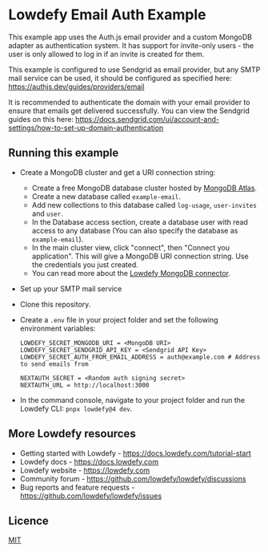 # Lowdefy Email Auth Example

This example app uses the Auth.js email provider and a custom MongoDB adapter as authentication system. It has support for invite-only users - the user is only allowed to log in if an invite is created for them.

This example is configured to use Sendgrid as email provider, but any SMTP mail service can be used, it should be configured as specified here: https://authjs.dev/guides/providers/email

It is recommended to authenticate the domain with your email provider to ensure that emails get delivered successfully. You can view the Sendgrid guides on this here: https://docs.sendgrid.com/ui/account-and-settings/how-to-set-up-domain-authentication

## Running this example

- Create a MongoDB cluster and get a URI connection string:
  - Create a free MongoDB database cluster hosted by [MongoDB Atlas](https://www.mongodb.com/try).
  - Create a new database called `example-email`.
  - Add new collections to this database called `log-usage`, `user-invites` and `user`.
  - In the Database access section, create a database user with read access to any database (You can also specify the database as `example-email`).
  - In the main cluster view, click "connect", then "Connect you application". This will give a MongoDB URI connection string. Use the credentials you just created.
  - You can read more about the [Lowdefy MongoDB connector](https://docs.lowdefy.com/MongoDB).
- Set up your SMTP mail service
- Clone this repository.
- Create a `.env` file in your project folder and set the following environment variables:

  ```.env
  LOWDEFY_SECRET_MONGODB_URI = <MongoDB URI>
  LOWDEFY_SECRET_SENDGRID_API_KEY = <Sendgrid API Key>
  LOWDEFY_SECRET_AUTH_FROM_EMAIL_ADDRESS = auth@example.com # Address to send emails from

  NEXTAUTH_SECRET = <Random auth signing secret>
  NEXTAUTH_URL = http://localhost:3000
  ```

- In the command console, navigate to your project folder and run the Lowdefy CLI: `pnpx lowdefy@4 dev`.

## More Lowdefy resources

- Getting started with Lowdefy - https://docs.lowdefy.com/tutorial-start
- Lowdefy docs - https://docs.lowdefy.com
- Lowdefy website - https://lowdefy.com
- Community forum - https://github.com/lowdefy/lowdefy/discussions
- Bug reports and feature requests - https://github.com/lowdefy/lowdefy/issues

## Licence

[MIT](https://github.com/lowdefy/lowdefy-example-auth-email?tab=MIT-1-ov-file)

